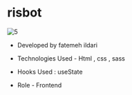 # risbot
![5](https://github.com/Fatemeh-ildari/risbot/assets/135963254/345a4d4e-e10c-49ec-b4b2-3f403825e93b)
- Developed by fatemeh ildari



- Technologies Used - Html , css , sass

- Hooks Used : useState 

- Role - Frontend
